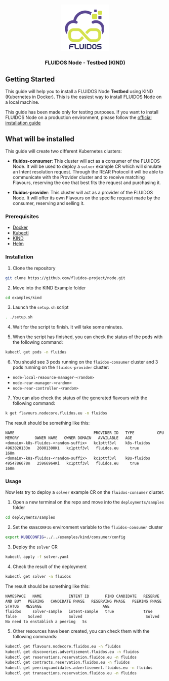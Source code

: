 #

<p align="center">
<a href="https://www.fluidos.eu/"> <img src="/docs/images/fluidoslogo.png" width="150"/> </a>
<h3 align="center">FLUIDOS Node - Testbed (KIND)</h3>
</p>

## Getting Started

This guide will help you to install a FLUIDOS Node **Testbed**  using KIND (Kubernetes in Docker). This is the easiest way to install FLUIDOS Node on a local machine.

This guide has been made only for testing purposes. If you want to install FLUIDOS Node on a production environment, please follow the [official installation guide](/docs/installation/installation.md)

## What will be installed

This guide will create two different Kubernetes clusters:

* **fluidos-consumer**: This cluster will act as a consumer of the FLUIDOS Node. It will be used to deploy a `solver` example CR which will simulate an Intent resolution request. Through the REAR Protocol it will be able to communicate with the Provider cluster and to receive matching Flavours, reserving the one that best fits the request and purchasing it.

* **fluidos-provider**: This cluster will act as a provider of the FLUIDOS Node. It will offer its own Flavours on the specific request made by the consumer, reserving and selling it.

### Prerequisites

* [Docker](https://docs.docker.com/get-docker/)
* [Kubectl](https://kubernetes.io/docs/tasks/tools/install-kubectl/)
* [KIND](https://kind.sigs.k8s.io/docs/user/quick-start/#installation)
* [Helm](https://helm.sh/docs/intro/install/)

### Installation

1) Clone the repository

```sh
git clone https://github.com/fluidos-project/node.git
```

2) Move into the KIND Example folder

```sh
cd examples/kind
```

3) Launch the `setup.sh` script

```sh
. ./setup.sh
```

4) Wait for the script to finish. It will take some minutes.

5) When the script has finished, you can check the status of the pods with the following command:

```sh
kubectl get pods -n fluidos
```

6) You should see 3 pods running on the `fluidos-consumer` cluster and 3 pods running on the `fluidos-provider` cluster:

* `node-local-reaource-manager-<random>`
* `node-rear-manager-<random>`
* `node-rear-controller-<random>`

7) You can also check the status of the generated flavours with the following command:

```sh
k get flavours.nodecore.fluidos.eu -n fluidos  
```

The result should be something like this:

```
NAME                                   PROVIDER ID   TYPE          CPU           MEMORY       OWNER NAME   OWNER DOMAIN   AVAILABLE   AGE
<domain>-k8s-fluidos-<random-suffix>   kc1pttf3vl    k8s-fluidos   4963020133n   26001300Ki   kc1pttf3vl   fluidos.eu     true        168m
<domain>-k8s-fluidos-<random-suffix>   kc1pttf3vl    k8s-fluidos   4954786678n   25966964Ki   kc1pttf3vl   fluidos.eu     true        168m
```

### Usage

Now lets try to deploy a `solver` example CR on the `fluidos-consumer` cluster.

1) Open a new terminal on the repo and move into the `deployments/samples` folder

```sh
cd deployments/samples
```

2) Set the `KUBECONFIG` environment variable to the `fluidos-consumer` cluster

```sh
export KUBECONFIG=../../examples/kind/consumer/config
```

3) Deploy the `solver` CR

```sh
kubectl apply -f solver.yaml
```

4) Check the result of the deployment

```sh
kubectl get solver -n fluidos
```

The result should be something like this:

```
NAMESPACE   NAME            INTENT ID       FIND CANDIDATE   RESERVE AND BUY   PEERING   CANDIDATE PHASE   RESERVING PHASE   PEERING PHASE   STATUS   MESSAGE                           AGE
fluidos     solver-sample   intent-sample   true             true              false     Solved            Solved                            Solved   No need to enstablish a peering   5s
```

5) Other resources have been created, you can check them with the following commands:

```sh
kubectl get flavours.nodecore.fluidos.eu -n fluidos
kubectl get discoveries.advertisement.fluidos.eu -n fluidos
kubectl get reservations.reservation.fluidos.eu -n fluidos
kubectl get contracts.reservation.fluidos.eu -n fluidos
kubectl get peeringcandidates.advertisement.fluidos.eu -n fluidos
kubectl get transactions.reservation.fluidos.eu -n fluidos
```
